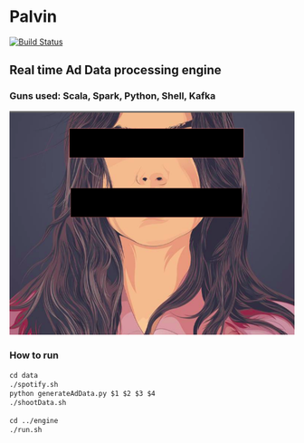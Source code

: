 # Palvin
[![Build Status](https://travis-ci.org/blondie-engineering/Palvin.svg?branch=master)](https://travis-ci.org/blondie-engineering/Palvin)
## Real time Ad Data processing engine
### Guns used: Scala, Spark, Python, Shell, Kafka

![alt text](https://github.com/blondie-engineering/Palvin/blob/master/media/palvin.jpg)

### How to run
```
cd data
./spotify.sh
python generateAdData.py $1 $2 $3 $4
./shootData.sh

cd ../engine
./run.sh

```
